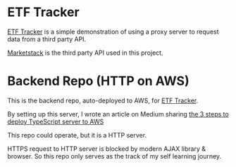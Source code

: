 # ETF Tracker

[ETF Tracker](https://yumingchang1991.github.io/proxy-frontend/) is a simple demonstration of using a proxy server to request data from a third party API.

[Marketstack](https://marketstack.com/documentation) is the third party API used in this project.

# Backend Repo (HTTP on AWS)

This is the backend repo, auto-deployed to AWS, for [ETF Tracker](https://yumingchang1991.github.io/proxy-frontend/).

By setting up this server, I wrote an article on Medium sharing [the 3 steps to deploy TypeScript server to AWS](https://blog.devgenius.io/3-steps-to-deploy-typescript-to-aws-elastic-beanstalk-with-continuous-delivery-611bc7ecf15c)

This repo could operate, but it is a HTTP server.

HTTPS request to HTTP server is blocked by modern AJAX library & browser. So this repo only serves as the track of my self learning journey.


